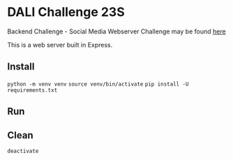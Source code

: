 # DALI Challenge 23S
Backend Challenge - Social Media Webserver
Challenge may be found [here](https://dalilab.notion.site/Social-Media-Challenge-72a37c4d33d44de194e66253e7efe7a0)

This is a web server built in Express.

## Install
`python -m venv venv`
`source venv/bin/activate`
`pip install -U requirements.txt`

## Run

## Clean
`deactivate`